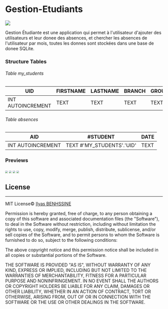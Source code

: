 # Gestion-Etudiants
![](https://i.imgur.com/coQDZic.png)

Gestion Étudiante est une application qui permet à l'utilisateur d'ajouter des utilisateurs et leur donee des absences, et chercher les absences de l'utilisateur par mois, toutes les donnes sont stockées dans une base de donee SQLite.

### Structure Tables

###### Table my_students

| UID               | FIRSTNAME | LASTNAME | BRANCH | GROUP |
| ----------------- | --------- | -------- | ------ | ----- |
| INT AUTOINCREMENT | TEXT      | TEXT     | TEXT   | TEXT  |

###### Table absences

| AID               | #STUDENT                  | DATE |
| ----------------- | ------------------------- | ---- |
| INT AUTOINCREMENT | TEXT #'MY_STUDENTS'.'UID' | TEXT |

### Previews

<img src="https://i.imgur.com/Kkg65nC.png" style="zoom: 50%;" />

<img src="https://i.imgur.com/HzqMrIE.png" style="zoom:50%;" />

<img src="https://i.imgur.com/7WDYUkC.png" style="zoom:50%;" />

<img src="https://i.imgur.com/10ofPd9.png" style="zoom:50%;" />

## License

--------------------

MIT License© [Ilyas BENHSSINE](https://github.com/IlyasDiker)

Permission is hereby granted, free of charge, to any person obtaining a copy of this software and associated documentation files (the "Software"), to deal in the Software without restriction, including without limitation the rights to use, copy, modify, merge, publish, distribute, sublicense, and/or sell copies of the Software, and to permit persons to whom the Software is furnished to do so, subject to the following conditions:

The above copyright notice and this permission notice shall be included in all copies or substantial portions of the Software.

THE SOFTWARE IS PROVIDED "AS IS", WITHOUT WARRANTY OF ANY KIND, EXPRESS OR IMPLIED, INCLUDING BUT NOT LIMITED TO THE WARRANTIES OF MERCHANTABILITY, FITNESS FOR A PARTICULAR PURPOSE AND NONINFRINGEMENT. IN NO EVENT SHALL THE AUTHORS OR COPYRIGHT HOLDERS BE LIABLE FOR ANY CLAIM, DAMAGES OR OTHER LIABILITY, WHETHER IN AN ACTION OF CONTRACT, TORT OR OTHERWISE, ARISING FROM, OUT OF OR IN CONNECTION WITH THE SOFTWARE OR THE USE OR OTHER DEALINGS IN THE SOFTWARE.